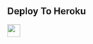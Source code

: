 

## Deploy To Heroku

<a href="https://heroku.com/deploy?template=https://github.com/HackerADbro/Txtbot2341">
     <img height="30px" src="https://img.shields.io/badge/Deploy%20To%20Heroku-blueviolet?style=for-the-badge&logo=heroku">
  </a>
